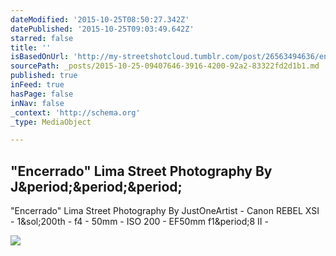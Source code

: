 ```yaml
---
dateModified: '2015-10-25T08:50:27.342Z'
datePublished: '2015-10-25T09:03:49.642Z'
starred: false
title: ''
isBasedOnUrl: 'http://my-streetshotcloud.tumblr.com/post/26563494636/encerrado-lima-street-photography-by'
sourcePath: _posts/2015-10-25-09407646-3916-4200-92a2-83322fd2d1b1.md
published: true
inFeed: true
hasPage: false
inNav: false
_context: 'http://schema.org'
_type: MediaObject

---
```

<article style=""><h1>"Encerrado" Lima Street Photography By J&amp;period;&amp;period;&amp;period;</h1><p>"Encerrado" Lima Street Photography By JustOneArtist - Canon REBEL XSI - 1&amp;sol;200th - f4 - 50mm - ISO 200 - EF50mm f1&amp;period;8 II -</p><img src="http://41.media.tumblr.com/tumblr_m6p4oiGRt91rzlmeco1_r1_500.jpg" /></article>